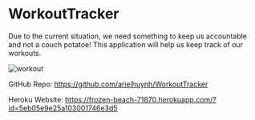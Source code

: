 # WorkoutTracker

Due to the current situation, we need something to keep us accountable and not a couch potatoe!
This application will help us keep track of our workouts.

![workout](https://media.giphy.com/media/L6pR869dhwG6Q/giphy.gif)

GitHub Repo: https://github.com/arielhuynh/WorkoutTracker


Heroku Website: https://frozen-beach-71870.herokuapp.com/?id=5eb05e9e25a103001746e3d5
